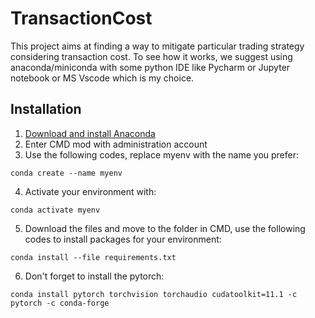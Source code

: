 # TransactionCost
This project aims at finding a way to mitigate particular trading strategy considering transaction cost. To see how it works, we suggest using anaconda/miniconda with some python IDE like Pycharm or Jupyter notebook or MS Vscode which is my choice.

## Installation

1. [Download and install Anaconda](https://www.anaconda.com/products/individual)
2. Enter CMD mod with administration account
3. Use the following codes, replace myenv with the name you prefer:
  ```
  conda create --name myenv
  ```
4. Activate your environment with:
  ```
  conda activate myenv
  ```
5. Download the files and move to the folder in CMD, use the following codes to install packages for your environment:
  ```
  conda install --file requirements.txt
  ```
6. Don't forget to install the pytorch:
```
conda install pytorch torchvision torchaudio cudatoolkit=11.1 -c pytorch -c conda-forge
```
